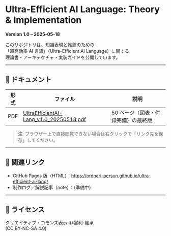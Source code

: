 # Ultra-Efficient AI Language: Theory & Implementation

**Version 1.0 – 2025-05-18**

このリポジトリは、知識表現と推論のための  
「超高効率 AI 言語」（Ultra-Efficient AI Language）に関する  
理論書・アーキテクチャ・実装ガイドを公開しています。

---

## 📖 ドキュメント

| 形式 | ファイル | 説明 |
|------|---------|------|
| PDF  | [UltraEfficientAI-Lang_v1.0_20250518.pdf](./UltraEfficientAI-Lang_v1.0_20250518.pdf) | 50 ページ（図表・付録完備）の最終版 |

> **注**: ブラウザー上で直接閲覧できない場合は右クリックで「リンク先を保存」してください。

---

## 🔗 関連リンク

* GitHub Pages 版（HTML）：<https://ordnari-persun.github.io/ultra-efficient-ai-lang/>
* 制作ログ／解説記事（note）：（準備中）

---

## 📜 ライセンス

クリエイティブ・コモンズ表示-非営利-継承  
(CC BY-NC-SA 4.0)


